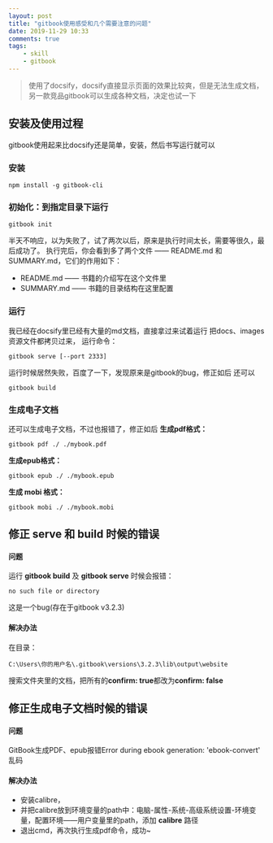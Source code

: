 ```yaml
---
layout: post
title: "gitbook使用感受和几个需要注意的问题"
date: 2019-11-29 10:33
comments: true
tags:
	- skill
	- gitbook
---
```


> 使用了docsify，docsify直接显示页面的效果比较爽，但是无法生成文档，另一款竞品gitbook可以生成各种文档，决定也试一下

## 安装及使用过程
gitbook使用起来比docsify还是简单，安装，然后书写运行就可以
### 安装
```
npm install -g gitbook-cli
```

### 初始化：到指定目录下运行
```
gitbook init
```
半天不响应，以为失败了，试了两次以后，原来是执行时间太长，需要等很久，最后成功了。
执行完后，你会看到多了两个文件 —— README.md 和 SUMMARY.md，它们的作用如下：
- README.md —— 书籍的介绍写在这个文件里
- SUMMARY.md —— 书籍的目录结构在这里配置

### 运行
我已经在docsify里已经有大量的md文档，直接拿过来试着运行
把docs、images资源文件都拷贝过来，
运行命令：
```
gitbook serve [--port 2333]
```
运行时候居然失败，百度了一下，发现原来是gitbook的bug，修正如后
还可以
```
gitbook build
```

### 生成电子文档
还可以生成电子文档，不过也报错了，修正如后
**生成pdf格式：**
```
gitbook pdf ./ ./mybook.pdf
```
**生成epub格式：**
```
gitbook epub ./ ./mybook.epub
```
**生成 mobi 格式：**
```
gitbook mobi ./ ./mybook.mobi
```

## 修正 serve 和 build 时候的错误
#### 问题
运行 **gitbook build** 及 **gitbook serve** 时候会报错：
```
no such file or directory
```
这是一个bug(存在于gitbook v3.2.3)

#### 解决办法
在目录：
```
C:\Users\你的用户名\.gitbook\versions\3.2.3\lib\output\website
```
搜索文件夹里的文档，把所有的**confirm: true**都改为**confirm: false**

## 修正生成电子文档时候的错误
#### 问题
GitBook生成PDF、epub报错Error during ebook generation: 'ebook-convert' 乱码

#### 解决办法
- 安装calibre，
- 并把calibre放到环境变量的path中：电脑-属性-系统-高级系统设置-环境变量，配置环境——用户变量里的path，添加 **calibre** 路径
- 退出cmd，再次执行生成pdf命令，成功~


